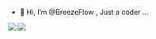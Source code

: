 - 👋 Hi, I’m @BreezeFlow , Just a coder ...




<a href="https://github.com/breezeflow/"><img align="left" src="https://github-readme-stats.vercel.app/api?username=breezeflow&show_icons=true&hide=contribs,prs&title_color=5094f0&icon_color=79ff97&text_color=9f9f9f&bg_color=151515" /></a>
<a href="https://github.com/breezeflow/"><img align="left" src="https://github-readme-stats.vercel.app/api/top-langs/?username=breezeflow&hide=html,css,styles,Stylus" /></a>


<!---
BreezeFlow/BreezeFlow is a ✨ special ✨ repository because its `README.md` (this file) appears on your GitHub profile.
You can click the Preview link to take a look at your changes.
--->
